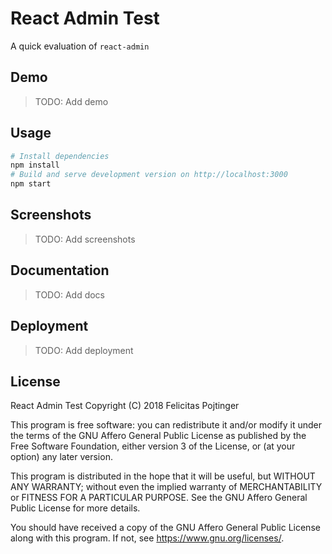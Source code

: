 # React Admin Test

A quick evaluation of `react-admin`

## Demo

> TODO: Add demo

## Usage

```bash
# Install dependencies
npm install
# Build and serve development version on http://localhost:3000
npm start
```

## Screenshots

> TODO: Add screenshots

## Documentation

> TODO: Add docs

## Deployment

> TODO: Add deployment

## License

React Admin Test
Copyright (C) 2018 Felicitas Pojtinger

This program is free software: you can redistribute it and/or modify it under the terms of the GNU Affero General Public License as published by the Free Software Foundation, either version 3 of the License, or (at your option) any later version.

This program is distributed in the hope that it will be useful, but WITHOUT ANY WARRANTY; without even the implied warranty of MERCHANTABILITY or FITNESS FOR A PARTICULAR PURPOSE. See the GNU Affero General Public License for more details.

You should have received a copy of the GNU Affero General Public License along with this program. If not, see <https://www.gnu.org/licenses/>.

